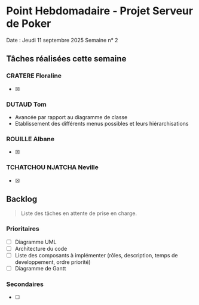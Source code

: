 # Point Hebdomadaire - Projet Serveur de Poker

Date : Jeudi 11 septembre 2025
Semaine n° 2

## Tâches réalisées cette semaine

### CRATERE Floraline

- [x] 

### DUTAUD Tom

- Avancée par rapport au diagramme de classe
- Etablissement des différents menus possibles et leurs hiérarchisations

### ROUILLE Albane

- [x] 

### TCHATCHOU NJATCHA Neville

- [x] 


## Backlog

> Liste des tâches en attente de prise en charge.

### Prioritaires

- [ ] Diagramme UML 
- [ ] Architecture du code
- [ ] Liste des composants à implémenter (rôles, description, temps de developpement, ordre priorité)
- [ ] Diagramme de Gantt

### Secondaires

- [ ] 
